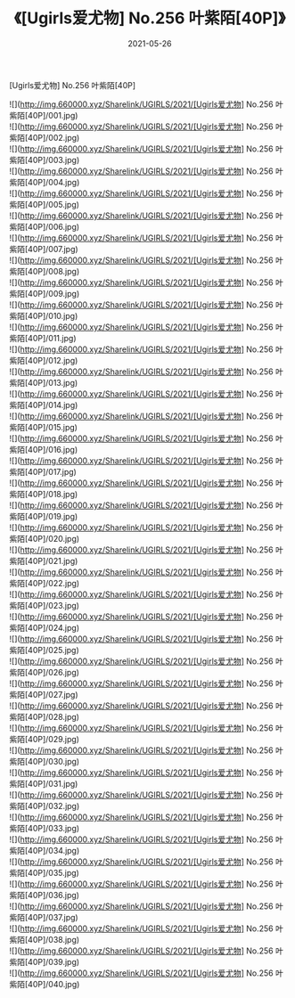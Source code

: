 ﻿---
layout: post
title:  《[Ugirls爱尤物] No.256 叶紫陌[40P]》
date:   2021-05-26
img: http://img.660000.xyz/Sharelink/UGIRLS/2021/[Ugirls爱尤物] No.256 叶紫陌[40P]/000.jpg
categories: [美女, 清纯, 唯美]
---

[Ugirls爱尤物] No.256 叶紫陌[40P]

  ![](http://img.660000.xyz/Sharelink/UGIRLS/2021/[Ugirls爱尤物] No.256 叶紫陌[40P]/001.jpg) <br> ![](http://img.660000.xyz/Sharelink/UGIRLS/2021/[Ugirls爱尤物] No.256 叶紫陌[40P]/002.jpg) <br> ![](http://img.660000.xyz/Sharelink/UGIRLS/2021/[Ugirls爱尤物] No.256 叶紫陌[40P]/003.jpg) <br> ![](http://img.660000.xyz/Sharelink/UGIRLS/2021/[Ugirls爱尤物] No.256 叶紫陌[40P]/004.jpg) <br> ![](http://img.660000.xyz/Sharelink/UGIRLS/2021/[Ugirls爱尤物] No.256 叶紫陌[40P]/005.jpg) <br> ![](http://img.660000.xyz/Sharelink/UGIRLS/2021/[Ugirls爱尤物] No.256 叶紫陌[40P]/006.jpg) <br> ![](http://img.660000.xyz/Sharelink/UGIRLS/2021/[Ugirls爱尤物] No.256 叶紫陌[40P]/007.jpg) <br> ![](http://img.660000.xyz/Sharelink/UGIRLS/2021/[Ugirls爱尤物] No.256 叶紫陌[40P]/008.jpg) <br> ![](http://img.660000.xyz/Sharelink/UGIRLS/2021/[Ugirls爱尤物] No.256 叶紫陌[40P]/009.jpg) <br> ![](http://img.660000.xyz/Sharelink/UGIRLS/2021/[Ugirls爱尤物] No.256 叶紫陌[40P]/010.jpg) <br> ![](http://img.660000.xyz/Sharelink/UGIRLS/2021/[Ugirls爱尤物] No.256 叶紫陌[40P]/011.jpg) <br> ![](http://img.660000.xyz/Sharelink/UGIRLS/2021/[Ugirls爱尤物] No.256 叶紫陌[40P]/012.jpg) <br> ![](http://img.660000.xyz/Sharelink/UGIRLS/2021/[Ugirls爱尤物] No.256 叶紫陌[40P]/013.jpg) <br> ![](http://img.660000.xyz/Sharelink/UGIRLS/2021/[Ugirls爱尤物] No.256 叶紫陌[40P]/014.jpg) <br> ![](http://img.660000.xyz/Sharelink/UGIRLS/2021/[Ugirls爱尤物] No.256 叶紫陌[40P]/015.jpg) <br> ![](http://img.660000.xyz/Sharelink/UGIRLS/2021/[Ugirls爱尤物] No.256 叶紫陌[40P]/016.jpg) <br> ![](http://img.660000.xyz/Sharelink/UGIRLS/2021/[Ugirls爱尤物] No.256 叶紫陌[40P]/017.jpg) <br> ![](http://img.660000.xyz/Sharelink/UGIRLS/2021/[Ugirls爱尤物] No.256 叶紫陌[40P]/018.jpg) <br> ![](http://img.660000.xyz/Sharelink/UGIRLS/2021/[Ugirls爱尤物] No.256 叶紫陌[40P]/019.jpg) <br> ![](http://img.660000.xyz/Sharelink/UGIRLS/2021/[Ugirls爱尤物] No.256 叶紫陌[40P]/020.jpg) <br> ![](http://img.660000.xyz/Sharelink/UGIRLS/2021/[Ugirls爱尤物] No.256 叶紫陌[40P]/021.jpg) <br> ![](http://img.660000.xyz/Sharelink/UGIRLS/2021/[Ugirls爱尤物] No.256 叶紫陌[40P]/022.jpg) <br> ![](http://img.660000.xyz/Sharelink/UGIRLS/2021/[Ugirls爱尤物] No.256 叶紫陌[40P]/023.jpg) <br> ![](http://img.660000.xyz/Sharelink/UGIRLS/2021/[Ugirls爱尤物] No.256 叶紫陌[40P]/024.jpg) <br> ![](http://img.660000.xyz/Sharelink/UGIRLS/2021/[Ugirls爱尤物] No.256 叶紫陌[40P]/025.jpg) <br> ![](http://img.660000.xyz/Sharelink/UGIRLS/2021/[Ugirls爱尤物] No.256 叶紫陌[40P]/026.jpg) <br> ![](http://img.660000.xyz/Sharelink/UGIRLS/2021/[Ugirls爱尤物] No.256 叶紫陌[40P]/027.jpg) <br> ![](http://img.660000.xyz/Sharelink/UGIRLS/2021/[Ugirls爱尤物] No.256 叶紫陌[40P]/028.jpg) <br> ![](http://img.660000.xyz/Sharelink/UGIRLS/2021/[Ugirls爱尤物] No.256 叶紫陌[40P]/029.jpg) <br> ![](http://img.660000.xyz/Sharelink/UGIRLS/2021/[Ugirls爱尤物] No.256 叶紫陌[40P]/030.jpg) <br> ![](http://img.660000.xyz/Sharelink/UGIRLS/2021/[Ugirls爱尤物] No.256 叶紫陌[40P]/031.jpg) <br> ![](http://img.660000.xyz/Sharelink/UGIRLS/2021/[Ugirls爱尤物] No.256 叶紫陌[40P]/032.jpg) <br> ![](http://img.660000.xyz/Sharelink/UGIRLS/2021/[Ugirls爱尤物] No.256 叶紫陌[40P]/033.jpg) <br> ![](http://img.660000.xyz/Sharelink/UGIRLS/2021/[Ugirls爱尤物] No.256 叶紫陌[40P]/034.jpg) <br> ![](http://img.660000.xyz/Sharelink/UGIRLS/2021/[Ugirls爱尤物] No.256 叶紫陌[40P]/035.jpg) <br> ![](http://img.660000.xyz/Sharelink/UGIRLS/2021/[Ugirls爱尤物] No.256 叶紫陌[40P]/036.jpg) <br> ![](http://img.660000.xyz/Sharelink/UGIRLS/2021/[Ugirls爱尤物] No.256 叶紫陌[40P]/037.jpg) <br> ![](http://img.660000.xyz/Sharelink/UGIRLS/2021/[Ugirls爱尤物] No.256 叶紫陌[40P]/038.jpg) <br> ![](http://img.660000.xyz/Sharelink/UGIRLS/2021/[Ugirls爱尤物] No.256 叶紫陌[40P]/039.jpg) <br> ![](http://img.660000.xyz/Sharelink/UGIRLS/2021/[Ugirls爱尤物] No.256 叶紫陌[40P]/040.jpg) <br>